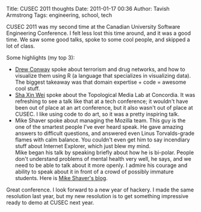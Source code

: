 Title: CUSEC 2011 thoughts
Date: 2011-01-17 00:36
Author: Tavish Armstrong
Tags: engineering, school, tech

CUSEC 2011 was my second time at the Canadian University Software
Engineering Conference. I felt less lost this time around, and it was a
good time. We saw some good talks, spoke to some cool people, and
skipped a lot of class.

Some highlights (my top 3):

-   [Drew Conway](http://www.drewconway.com/Drew_Conway/About.html)
    spoke about terrorism and drug networks, and how to visualize them
    using R (a language that specializes in visualizing data). The
    biggest takeaway was that domain expertise + code = awesome cool
    stuff.
-   [Sha Xin Wei](http://topologicalmedialab.net/xinwei/) spoke about
    the Topological Media Lab at Concordia. It was refreshing to see a
    talk like that at a tech conference; it wouldn't have been out of
    place at an art conference, but it also wasn't out of place at
    CUSEC. I like using code to do art, so it was a pretty inspiring
    talk.
-   Mike Shaver spoke about managing the Mozilla team. This guy is the
    one of the smartest people I've ever heard speak. He gave amazing
    answers to difficult questions, and answered even Linus
    Torvalds-grade flames with calm balance. You couldn't even get him
    to say incendiary stuff about Internet Explorer, which just blew my
    mind.   
   Mike began his talk by speaking briefly about how he is bi-polar.
    People don't understand problems of mental health very well, he
    says, and we need to be able to talk about it more openly. I admire
    his courage and ability to speak about it in front of a crowd of
    possibly immature students. Here is [Mike Shaver's
    blog](http://shaver.off.net/diary/).

Great conference. I look forward to a new year of hackery. I made the
same resolution last year, but my new resolution is to get something
impressive ready to demo at CUSEC next year.
